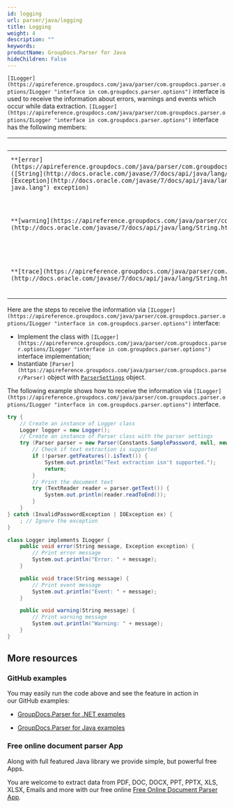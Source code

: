 ```yaml
---
id: logging
url: parser/java/logging
title: Logging
weight: 4
description: ""
keywords: 
productName: GroupDocs.Parser for Java
hideChildren: False
---
```

`[ILogger](https://apireference.groupdocs.com/java/parser/com.groupdocs.parser.options/ILogger "interface in com.groupdocs.parser.options")` interface is used to receive the information about errors, warnings and events which occur while data extraction. `[ILogger](https://apireference.groupdocs.com/java/parser/com.groupdocs.parser.options/ILogger "interface in com.groupdocs.parser.options")` interface has the following members:

| Member | Description |
| --- | --- |
| `**[error](https://apireference.groupdocs.com/java/parser/com.groupdocs.parser.options/ILogger#error(java.lang.String,%20java.lang.Exception))**([String](http://docs.oracle.com/javase/7/docs/api/java/lang/String.html?is-external=true "class or interface in java.lang") message, [Exception](http://docs.oracle.com/javase/7/docs/api/java/lang/Exception.html?is-external=true "class or interface in java.lang") exception)` | Logs an error that occurred during data extraction. |
| `**[warning](https://apireference.groupdocs.com/java/parser/com.groupdocs.parser.options/ILogger#warning(java.lang.String))**([String](http://docs.oracle.com/javase/7/docs/api/java/lang/String.html?is-external=true "class or interface in java.lang") message)` | Logs a warning that occurred during data extraction. |
| `**[trace](https://apireference.groupdocs.com/java/parser/com.groupdocs.parser.options/ILogger#trace(java.lang.String))**([String](http://docs.oracle.com/javase/7/docs/api/java/lang/String.html?is-external=true "class or interface in java.lang") message)` | Logs an event occurred during data extraction. |

Here are the steps to receive the information via `[ILogger](https://apireference.groupdocs.com/java/parser/com.groupdocs.parser.options/ILogger "interface in com.groupdocs.parser.options")` interface:

*   Implement the class with `[ILogger](https://apireference.groupdocs.com/java/parser/com.groupdocs.parser.options/ILogger "interface in com.groupdocs.parser.options")` interface implementation;
*   Instantiate `[Parser](https://apireference.groupdocs.com/java/parser/com.groupdocs.parser/Parser)` object with [`ParserSettings`](https://apireference.groupdocs.com/java/parser/com.groupdocs.parser.options/ParserSettings "class in com.groupdocs.parser.options") object.

The following example shows how to receive the information via `[ILogger](https://apireference.groupdocs.com/java/parser/com.groupdocs.parser.options/ILogger "interface in com.groupdocs.parser.options")` interface.

```csharp
try {
    // Create an instance of Logger class
    Logger logger = new Logger();
    // Create an instance of Parser class with the parser settings
    try (Parser parser = new Parser(Constants.SamplePassword, null, new ParserSettings(logger))) {
        // Check if text extraction is supported
        if (!parser.getFeatures().isText()) {
            System.out.println("Text extraction isn't supported.");
            return;
        }
        // Print the document text
        try (TextReader reader = parser.getText()) {
            System.out.println(reader.readToEnd());
        }
    }
} catch (InvalidPasswordException | IOException ex) {
    ; // Ignore the exception
}

class Logger implements ILogger {
    public void error(String message, Exception exception) {
        // Print error message
        System.out.println("Error: " + message);
    }

    public void trace(String message) {
        // Print event message
        System.out.println("Event: " + message);
    }

    public void warning(String message) {
        // Print warning message
        System.out.println("Warning: " + message);
    }
}
```

## More resources

### GitHub examples

You may easily run the code above and see the feature in action in our GitHub examples:

*   [GroupDocs.Parser for .NET examples](https://github.com/groupdocs-parser/GroupDocs.Parser-for-.NET)
    
*   [GroupDocs.Parser for Java examples](https://github.com/groupdocs-parser/GroupDocs.Parser-for-Java)
    

### Free online document parser App

Along with full featured Java library we provide simple, but powerful free Apps.

You are welcome to extract data from PDF, DOC, DOCX, PPT, PPTX, XLS, XLSX, Emails and more with our free online [Free Online Document Parser App](https://wiki.lisbon.dynabic.com/pages/viewpage.action?pageId=30050825).
